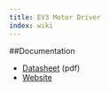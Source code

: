 ```yaml
---
title: EV3 Motor Driver
index: wiki
---
```


##Documentation
* [Datasheet](http://www.onsemi.com/pub/Collateral/LB1836M-D.PDF) (pdf)
* [Website](http://www.onsemi.com/PowerSolutions/product.do?id=LB1836M)
